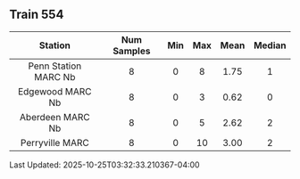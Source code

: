 ## Train 554

| Station | Num Samples | Min | Max | Mean | Median |
| :-----: | :---------: | :-: | :-: | :--: | :----: |
| Penn Station MARC Nb | 8 | 0 | 8 | 1.75 | 1 |
| Edgewood MARC Nb | 8 | 0 | 3 | 0.62 | 0 |
| Aberdeen MARC Nb | 8 | 0 | 5 | 2.62 | 2 |
| Perryville MARC | 8 | 0 | 10 | 3.00 | 2 |


Last Updated: 2025-10-25T03:32:33.210367-04:00